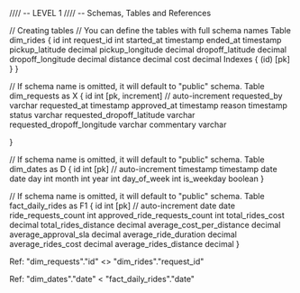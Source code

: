 //// -- LEVEL 1
//// -- Schemas, Tables and References

// Creating tables
// You can define the tables with full schema names
Table dim_rides {
  id int
  request_id int
  started_at timestamp 
  ended_at timestamp
  pickup_latitude decimal
  pickup_longitude decimal
  dropoff_latitude decimal
  dropoff_longitude decimal
  distance decimal
  cost decimal
  Indexes {
    (id) [pk]
  }
}

// If schema name is omitted, it will default to "public" schema.
Table dim_requests as X {
  id int [pk, increment] // auto-increment
  requested_by varchar
  requested_at timestamp
  approved_at timestamp
  reason timestamp
  status varchar
  requested_dropoff_latitude varchar 
  requested_dropoff_longitude varchar
  commentary varchar
  
}

// If schema name is omitted, it will default to "public" schema.
Table dim_dates as D {
  id int [pk] // auto-increment
  timestamp timestamp 
  date date
  day int
  month int
  year int 
  day_of_week int 
  is_weekday boolean
}

// If schema name is omitted, it will default to "public" schema.
Table fact_daily_rides as F1 {
  id int [pk] // auto-increment
  date date
  ride_requests_count int 
  approved_ride_requests_count int 
  total_rides_cost decimal 
  total_rides_distance decimal
  average_cost_per_distance decimal
  average_approval_sla decimal
  average_ride_duration decimal
  average_rides_cost decimal
  average_rides_distance decimal
}





Ref: "dim_requests"."id" <> "dim_rides"."request_id"



Ref: "dim_dates"."date" < "fact_daily_rides"."date"
